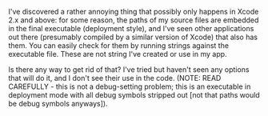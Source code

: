 I've discovered a rather annoying thing that possibly only happens in Xcode 2.x and above: for some reason, the paths of my source files are embedded in the final executable (deployment style), and I've seen other applications out there (presumably compiled by a similar version of Xcode) that also has them. You can easily check for them by running     strings against the executable file. These are not string I've created or use in my app.

Is there any way to get rid of that? I've tried but haven't seen any options that will do it, and I don't see their use in the code. (NOTE: READ CAREFULLY - this is not a debug-setting problem; this is an executable in deployment mode with all debug symbols stripped out [not that paths would be debug symbols anyways]).
